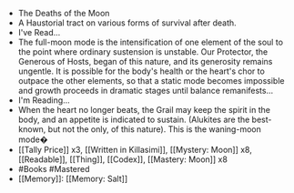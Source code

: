 - The Deaths of the Moon
- A Haustorial tract on various forms of survival after death.
- I've Read...
- The full-moon mode is the intensification of one element of the soul to the point where ordinary sustension is unstable. Our Protector, the Generous of Hosts, began of this nature, and its generosity remains ungentle. It is possible for the body's health or the heart's chor to outpace the other elements, so that a static mode becomes impossible and growth proceeds in dramatic stages until balance remanifests...
- I'm Reading...
- When the heart no longer beats, the Grail may keep the spirit in the body, and an appetite is indicated to sustain. (Alukites are the best-known, but not the only, of this nature). This is the waning-moon mode�
- [[Tally Price]] x3, [[Written in Killasimi]], [[Mystery: Moon]] x8, [[Readable]], [[Thing]], [[Codex]], [[Mastery: Moon]] x8
- #Books #Mastered
- [[Memory]]: [[Memory: Salt]]
